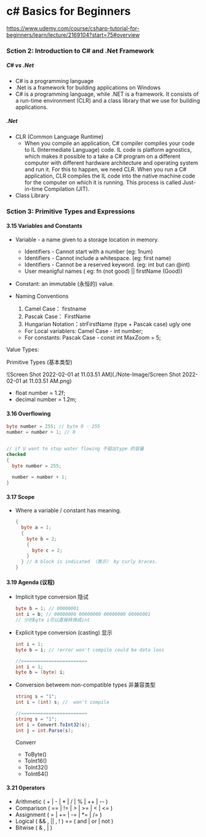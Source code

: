 # c# Basics for Beginners 

https://www.udemy.com/course/csharp-tutorial-for-beginners/learn/lecture/2169104?start=75#overview



### Sction 2: Introduction to C# and .Net Framework

##### C# vs .Net

- C# is a programming language
- .Net is a framework for building applications on Windows
- C# is a programming language, while .NET is a framework. It consists of a run-time environment (CLR) and a class library that we use for building applications.

##### .Net

- CLR (Common Language Runtime)
  - When you compile an application, C# compiler compiles your code to IL (Intermediate Language) code. IL code is platform agnostics, which makes it possible to a take a C# program on a different computer with different hardware architecture and operating system and run it. For this to happen, we need CLR. When you run a C# application, CLR compiles the IL code into the native machine code for the computer on which it is running. This process is called Just-in-time Compilation (JIT).
- Class Library



### Sction 3: Primitive Types and Expressions

#### 3.15 Variables and Constants

- Variable - a name given to a storage location in memory.

  - Identifiers - Cannot start with a number (eg: 1num)
  - Identifiers - Cannot include a whitespace. (eg: first name)
  - Identifiers - Cannot be a reserved keyword. (eg: int  but can @int)
  - User meanigful names ( eg: fn (not good) || firstName (Good))

- Constant: an immutable (永恒的) value.

- Naming Conventions

  1. Camel Case： firstname
  2. Pascak Case： FirstName
  3. Hungarian Notation：strFirstName (type + Pascak case) ugly one

  - For Local variablers: Camel Case   -  int number;
  - For constants: Pascak Case          -   const int MaxZoom = 5;



Value Types:

Primitive Types (基本类型)

![Screen Shot 2022-02-01 at 11.03.51 AM](./Note-Image/Screen Shot 2022-02-01 at 11.03.51 AM.png)

- float number = 1.2f;
- decimal number = 1.2m;

#### 3.16 Overflowing 

```c#
byte number = 255; // byte 0 - 255
number = number + 1; // 0


// if U want to stop water flowing 不超出type 的容量
checked
{
  byte number = 255;
  
  number = number + 1;
}
```



#### 3.17 Scope 

- Where a variable / constant has meaning.

  ```c#
  {
    byte a = 1;
    {
      byte b = 2;
      {
        byte c = 2;
      }
    } // A block is indicated （表示） by curly braces.
  } 
  ```

#### 3.19 Agenda (议程)

- Implicit type conversion 隐试

  ```c#
  byte b = 1; // 00000001
  int i = b; // 00000000 00000000 00000000 00000001
  // 少的byte i可以直接转换成int
  ```

- Explicit type conversion (casting) 显示

  ```c#
  int i = 1;
  byte b = i; // !error won't compile could be data loss
  
  //========================
  int i = 1;
  byte b = (byte) i;
  ```

- Conversion betweem non-compatible types 非兼容类型

  ```c#
  string s = "1";
  int i = (int) s; //  won't compile
  
  //========================
  string s = "1";
  int i = Convert.ToInt32(s);
  int j = int.Parse(s);
  ```

  Converr

  - ToByte()
  - ToInt16()
  - ToInt32()
  - ToInt64()

####  3.21 Operators

- Arithmetic ( + | - | * | / | % | ++ | -- )
- Comparison ( == | != | > | >= | < | <= )
- Assignment ( = | += | -= | *= | /= )
- Logical ( && , || , ! ) == ( and | or | not )
- Bitwise ( & ,  | )

